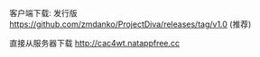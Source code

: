 客户端下载: 发行版 https://github.com/zmdanko/ProjectDiva/releases/tag/v1.0 (推荐)
           
直接从服务器下载   http://cac4wt.natappfree.cc 
